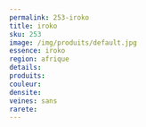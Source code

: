 ```yaml
---
permalink: 253-iroko
title: iroko 
sku: 253
image: /img/produits/default.jpg
essence: iroko 
region: afrique
details: 
produits: 
couleur: 
densite: 
veines: sans
rarete: 
---
```

